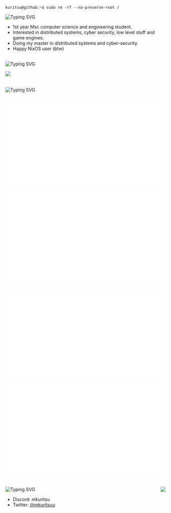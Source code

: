 ```console
kuritsu@github:~$ sudo rm -rf --no-preserve-root /
```

<img src="https://readme-typing-svg.demolab.com?font=Fira+Code&weight=600&duration=2000&pause=1000&color=7573F0&width=435&lines=%F0%9F%91%8B+Welcome+to+my+profile" alt="Typing SVG"/>

- 1st year Msc computer science and engineering student.
- Interested in distributed systems, cyber security, low level stuff and game engines.
- Doing my master in distributed systems and cyber-security.
- Happy NixOS user (btw)

<br>

<img src="https://readme-typing-svg.demolab.com?font=Fira+Code&weight=600&duration=2000&pause=1000&color=7573F0&width=435&lines=Main+languages+I+have+used" alt="Typing SVG"/>

![](https://skillicons.dev/icons?i=java,cpp,rust,c,cs,python,ts,js,html,css)

<br>

<img src="https://readme-typing-svg.demolab.com?font=Fira+Code&weight=600&duration=2000&pause=1000&color=7573F0&width=435&lines=Awesome+statistics" alt="Typing SVG"/>

![](https://raw.githubusercontent.com/mkuritsu/github-stats/master/generated/overview.svg#gh-dark-mode-only)
![](https://raw.githubusercontent.com/mkuritsu/github-stats/master/generated/overview.svg#gh-light-mode-only)
![](https://raw.githubusercontent.com/mkuritsu/github-stats/master/generated/languages.svg#gh-dark-mode-only)
![](https://raw.githubusercontent.com/mkuritsu/github-stats/master/generated/languages.svg#gh-light-mode-only)

<br>

<img src="https://readme-typing-svg.demolab.com?font=Fira+Code&weight=600&duration=2000&pause=1000&color=7573F0&width=435&lines=Talk+to+me" alt="Typing SVG"/>

<img align="right" src="https://lanyard.kyrie25.dev/api/343915488562380803?useDisplayName=true&gradient=7573F0"/>

- Discord: mkuritsu
- Twitter: [@mkuritsuu](https://x.com/mkuritsuu)
